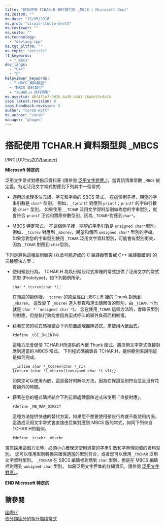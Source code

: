 ```yaml
---
title: "搭配使用 TCHAR.H 資料類型與 _MBCS | Microsoft Docs"
ms.custom: ""
ms.date: "12/05/2016"
ms.prod: "visual-studio-dev14"
ms.reviewer: ""
ms.suite: ""
ms.technology: 
  - "devlang-cpp"
ms.tgt_pltfrm: ""
ms.topic: "article"
f1_keywords: 
  - "_mbcs"
dev_langs: 
  - "C++"
  - "C"
helpviewer_keywords: 
  - "_MBCS 資料類型"
  - "MBCS 資料類型"
  - "TCHAR.H 資料類型"
ms.assetid: 48f471e7-9d2b-4a39-b841-16a0e15c0a18
caps.latest.revision: 8
caps.handback.revision: 8
author: "corob-msft"
ms.author: "corob"
manager: "ghogen"
---
```

# 搭配使用 TCHAR.H 資料類型與 _MBCS
[!INCLUDE[vs2017banner](../assembler/inline/includes/vs2017banner.md)]

**Microsoft 特定的**  
  
 泛用文字常式對應指示資料表 \(請參閱 [泛用文字對應。](../c-runtime-library/generic-text-mappings.md)\)，當資訊清單常數 `_MBCS` 被定義，特定泛用文字常式對應到下列其中一個常式:  
  
-   適用於處理多位元組、字元和字串的 SBCS 常式。  在這個例子裡，期望的字串引數是 `char*` 型別。  例如，`_tprintf` 對應到 `printf`；`printf` 的字串引數是 `char*` 型別。  如果使用 `__TCHAR` 泛用文字資料型別做為您的字串型別，就會符合 `printf` 正式和實際參數型別，因為 `_TCHAR*`對應到`char*`。  
  
-   MBCS 特定常式。  在這個例子裡，期望的字串引數是 `unsigned char*`型別。  例如，`_tcsrev`  對應到 `_mbsrev`，期望和傳回 `unsigned char*` 型別的字串。  如果您對您的字串型別使用 `_TCHAR` 泛用文字資料型別，可能會有型別衝突，因為  `_TCHAR` 對應到 `char`型別。  
  
 下列是避免這種型別衝突 \(以及可能造成的 C 編譯器警告或 C\+\+ 編譯器錯誤\) 的三種解決方案：  
  
-   使用預設行為。  TCHAR.H 為執行階段程式庫裡的常式提供了泛用文字的常式原型 \(Prototype\)，如下列範例所示。  
  
    ```  
    char *_tcsrev(char *);  
    ```  
  
     在預設的範例裡，`_tcsrev` 的原型經由 LIBC.LIB 裡的 Thunk 對應到 `_mbsrev`。  這改變了 `_mbsrev` 連入參數和連出傳回值的型別，由 `_TCHAR *`\(也就是 `char *``unsigned char *`\)。  您在使用`_TCHAR` 這個方法時，會確保型別的對應，但是執行效能會因為函式呼叫的額外負荷而相較慢。  
  
-   藉著在您的程式碼裡結合下列前置處理器陳述式，來使用內嵌函式。  
  
    ```  
    #define _USE_INLINING  
    ```  
  
     這種方法會促使 TCHAR.H所提供的內嵌 Thunk 函式，將泛用文字常式直接對應到適當的 MBCS 常式。  下列程式碼摘錄自 TCHAR.H，提供範例來說明這是如何完成。  
  
    ```  
    __inline char *_tcsrev(char *_s1)  
    {return (char *)_mbsrev((unsigned char *)_s1);}  
    ```  
  
     如果您可以使用內嵌，這是最好的解決方法，因為它保證型別符合並且沒有花費額外的時間。  
  
-   藉著在您的程式碼裡結合下列前置處理器陳述式來使用「直接對應」。  
  
    ```  
    #define _MB_MAP_DIRECT  
    ```  
  
     這種方法提供快速的替代方案，如果您不想要使用預設行為或不能使用內嵌。  這造成泛用文字常式會直接由巨集對應到 MBCS 版的常式，如同下列來自 TCHAR.H的範例。  
  
    ```  
    #define _tcschr _mbschr  
    ```  
  
 當您採用這個方法時，必須小心確保您使用適當的字串引數和字串傳回值的資料型別。  您可以使用型別轉換來確保適當的型別符合，或者您可以使用 `_TXCHAR` 泛用文字資料型別。  `_TXCHAR` 在 SBCS 編碼裡對應到 `char` 型別，但是在 MBCS 編碼裡對應到 `unsigned char`  型別。  如需泛用文字巨集的詳細資訊，請參閱 [泛用文字對應。](../c-runtime-library/generic-text-mappings.md)。  
  
 **END Microsoft 特定的**  
  
## 請參閱  
 [國際化](../c-runtime-library/internationalization.md)   
 [依分類區分的執行階段常式](../c-runtime-library/run-time-routines-by-category.md)